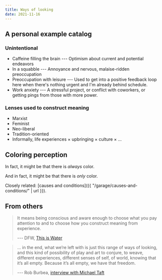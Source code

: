 ```yaml
---
title: Ways of looking
date: 2021-11-16
---
```


<script defer src="{{ "/assets/lib/three-r131.min.js" | url }}"></script>
<script defer src="{{ "/assets/lib/p5-1.4.0.min.js" | url }}"></script>
<script defer src="{{ "/assets/p5js/04-ways-of-looking.js" | url }}"></script>
<div class="mt5 dt w-100">
    <div id="parent" class="dtc v-mid tc">
    </div>
</div>

## A personal example catalog

### Unintentional

- Caffeine filling the brain --- Optimism about current and potential endeavors
- In a squabble --- Annoyance and nervous, malaise-ridden preoccupation
- Preoccupation with leisure --- Used to get into a positive feedback loop here when there's nothing urgent and I'm already behind schedule.
- Work anxiety --- A stressful project, or conflict with coworkers, or getting pings from those with more power.

### Lenses used to construct meaning

- Marxist
- Feminist
- Neo-liberal
- Tradition-oriented
- Informally, life experiences × upbringing × culture × ...

## Coloring perception

In fact, it might be that there is _always_ color.

And in fact, it might be that there is _only_ color.

Closely related: [causes and conditions]({{ "/garage/causes-and-conditions/" | url }}).

## From others

> It means being conscious and aware enough to choose what you pay attention to and to choose how you construct meaning from experience.
>
> --- DFW, [This is Water](https://soundcloud.com/brainpicker/david-foster-wallace-this-is-water-1)

> ... in the end, what we’re left with is just this range of ways of looking, and this kind of possibility of play and art to conjure, to weave, different experiences, different senses of self, of world, knowing that it’s all empty. Because it’s all empty, we have that freedom.
>
> --- Rob Burbea, [interview with Michael Taft](https://deconstructingyourself.com/what-is-emptiness-an-interview-with-rob-burbea.html)
